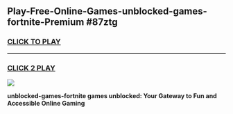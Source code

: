 
## Play-Free-Online-Games-unblocked-games-fortnite-Premium #87ztg
<h3>
<a href="https://premium.freeplayer.one?title=unblocked-games-fortnite&ref=8M">CLICK TO PLAY</a></h3>
<hr>

<h3>
<a href="https://premium.freeplayer.one?title=unblocked-games-fortnite&ref=8M">CLICK 2 PLAY</a>
  
</h3>

<a href="https://premium.freeplayer.one?title=unblocked-games-fortnite&ref=8M"><img src="https://clearcache.store/games.png"></a>


**unblocked-games-fortnite games unblocked: Your Gateway to Fun and Accessible Online Gaming**
